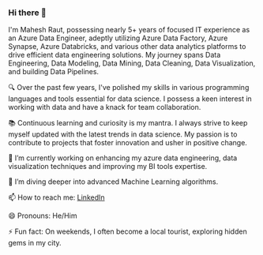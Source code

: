 ### Hi there 👋

I'm Mahesh Raut, possessing nearly 5+ years of focused IT experience as an Azure Data Engineer, adeptly utilizing Azure Data Factory, Azure Synapse, Azure Databricks, and various other data analytics platforms to drive efficient data engineering solutions. My journey spans Data Engineering, Data Modeling, Data Mining, Data Cleaning, Data Visualization, and building Data Pipelines.

🔍 Over the past few years, I've polished my skills in various programming languages and tools essential for data science. I possess a keen interest in working with data and have a knack for team collaboration.

📚 Continuous learning and curiosity is my mantra. I always strive to keep myself updated with the latest trends in data science. My passion is to contribute to projects that foster innovation and usher in positive change.

🔭 I’m currently working on enhancing my azure data engineering, data visualization techniques and improving my BI tools expertise.

🌱 I’m diving deeper into advanced Machine Learning algorithms.

📫 How to reach me: [LinkedIn](https://www.linkedin.com/in/mahesh-raut)

😄 Pronouns: He/Him

⚡ Fun fact: On weekends, I often become a local tourist, exploring hidden gems in my city.

